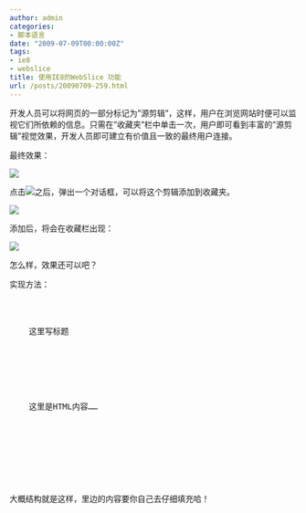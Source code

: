 ```yaml
---
author: admin
categories:
- 脚本语言
date: "2009-07-09T00:00:00Z"
tags:
- ie8
- webslice
title: 使用IE8的WebSlice 功能
url: /posts/20090709-259.html
---
```

开发人员可以将网页的一部分标记为&#8221;源剪辑&#8221;，这样，用户在浏览网站时便可以监视它们所依赖的信息。只需在&#8221;收藏夹&#8221;栏中单击一次，用户即可看到丰富的&#8221;源剪辑&#8221;视觉效果，开发人员即可建立有价值且一致的最终用户连接。

最终效果：

![][1]

点击![][2]之后，弹出一个对话框，可以将这个剪辑添加到收藏夹。

![][3]

添加后，将会在收藏栏出现：

![][4]

怎么样，效果还可以吧？

实现方法：

<pre lang="php"><div class="hslice" id="randomposts">
  <div class="entry-title">
    这里写标题
  </div>
  
  
  
  <div class="entry-content">
    这里是HTML内容……
    
    <a style="display:none;" rel="feedurl" href="RSS地址">RSS名字</a>
    
    
  </div>
  
  
</div></pre>

大概结构就是这样，里边的内容要你自己去仔细填充哈！

 [1]: /uploads/2009/07/070909_0802_IE8WebSlice1.png
 [2]: /uploads/2009/07/070909_0802_IE8WebSlice2.png
 [3]: /uploads/2009/07/070909_0802_IE8WebSlice3.png
 [4]: /uploads/2009/07/070909_0802_IE8WebSlice4.png